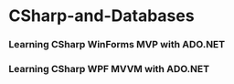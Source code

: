 # CSharp-and-Databases
### Learning CSharp WinForms MVP with ADO.NET
### Learning CSharp WPF MVVM with ADO.NET
